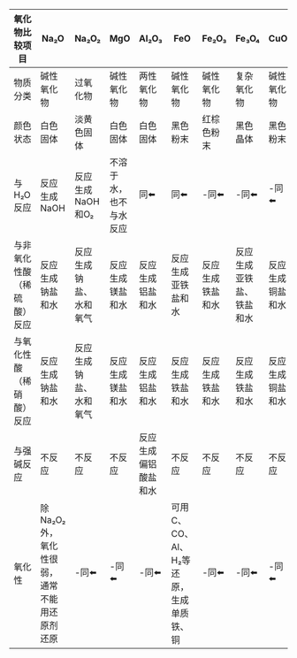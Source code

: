 
| 氧化物比较项目       | Na₂O                     | Na₂O₂       | MgO         | Al₂O₃      | FeO                     | Fe₂O₃    | Fe₃O₄        | CuO      |
| ------------- | ------------------------ | ----------- | ----------- | ---------- | ----------------------- | -------- | ------------ | -------- |
| 物质分类          | 碱性氧化物                    | 过氧化物        | 碱性氧化物       | 两性氧化物      | 碱性氧化物                   | 碱性氧化物    | 复杂氧化物        | 碱性氧化物    |
| 颜色状态          | 白色固体                     | 淡黄色固体       | 白色固体        | 白色固体       | 黑色粉末                    | 红棕色粉末    | 黑色晶体         | 黑色粉末     |
| 与H₂O反应        | 反应生成NaOH                 | 反应生成NaOH和O₂ | 不溶于水，也不与水反应 | 同⬅️        | 同⬅️                     | -同⬅️     | -同⬅️         | -同⬅️     |
| 与非氧化性酸（稀硫酸）反应 | 反应生成钠盐和水                 | 反应生成钠盐、水和氧气 | 反应生成镁盐和水    | 反应生成铝盐和水   | 反应生成亚铁盐和水               | 反应生成铁盐和水 | 反应生成亚铁盐、铁盐和水 | 反应生成铜盐和水 |
| 与氧化性酸（稀硝酸）反应  | 反应生成钠盐和水                 | 反应生成钠盐、水和氧气 | 反应生成镁盐和水    | 反应生成铝盐和水   | 反应生成铁盐和水                | 反应生成铁盐和水 | 反应生成铁盐和水     | 反应生成铜盐和水 |
| 与强碱反应         | 不反应                      | 不反应         | 不反应         | 反应生成偏铝酸盐和水 | 不反应                     | 不反应      | 不反应          | 不反应      |
| 氧化性           | 除Na₂O₂外，氧化性很弱，通常不能用还原剂还原 | -同⬅️        | -同⬅️        | -同⬅️       | 可用C、CO、Al、H₂等还原，生成单质铁、铜 | -同⬅️     | -同⬅️         | -同⬅️     |
